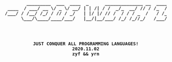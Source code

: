<pre align="center">
<br><br><b>
        _________  ___  ____  _      ______________ __  ______  ______     
 ____  / ___/ __ \/ _ \/ __/ | | /| / /  _/_  __/ // / /_  /\ \/ / __/ ____
/___/ / /__/ /_/ / // / _/   | |/ |/ // /  / / / _  /   / /_ \  / _/  /___/
      \___/\____/____/___/   |__/|__/___/ /_/ /_//_/   /___/ /_/_/         
<b>                                                                                                                                                          
<br><br>
JUST CONQUER ALL PROGRAMMING LANGUAGES!
2020.11.02
zyf && yrn
<br><br>

</pre>